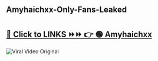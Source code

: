 
 ## Amyhaichxx-Only-Fans-Leaked

# <h2><a href="https://clipsfans.com/Amyhaichxx&ref=git">🔗 Click to LINKS ⏩⏩ 👉 🟢 Amyhaichxx </a></h2>

<a href="https://clipsfans.com/Amyhaichxx&ref=git" rel="nofollow" data-target="animated-image.originalLink"><img src="https://i.ibb.co.com/xMMVF88/686577567.gif" alt="Viral Video Original" style="max-width: 100%; display: inline-block;" data-target="animated-image.originalImage"></a>
